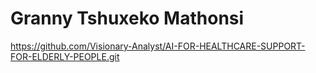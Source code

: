 # Granny Tshuxeko Mathonsi


https://github.com/Visionary-Analyst/AI-FOR-HEALTHCARE-SUPPORT-FOR-ELDERLY-PEOPLE.git
